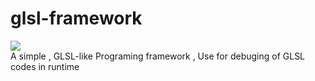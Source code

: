 # glsl-framework
![](http://www.tok.cc/postpics/qdlocean.jpg)  
A simple , GLSL-like Programing framework , Use for debuging of GLSL codes in runtime
